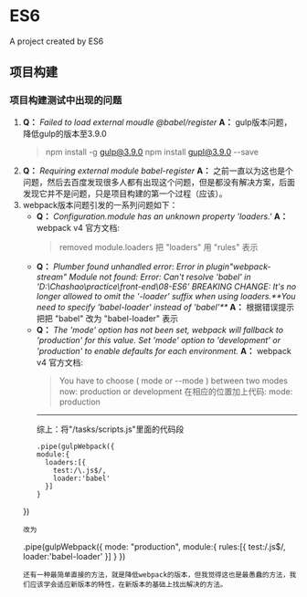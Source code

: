 # ES6
A project created by ES6

## 项目构建
### 项目构建测试中出现的问题
1. **Q：** *Failed to load external moudle @babel/register*
   **A：** gulp版本问题，降低gulp的版本至3.9.0
   > npm install -g gulp@3.9.0
   > npm install gupl@3.9.0 --save
2. **Q：** *Requiring external module babel-register*
   **A：** 之前一直以为这也是个问题，然后去百度发现很多人都有出现这个问题，但是都没有解决方案，后面发现它并不是问题，只是项目构建的第一个过程（应该）。
3.  webpack版本问题引发的一系列问题如下：
    * **Q：** *Configuration.module has an unknown property 'loaders.'*
      **A：** webpack v4 官方文档:
      > removed module.loaders
      把 "loaders" 用 "rules" 表示
    * **Q：** *Plumber found unhandled error: Error in plugin"webpack-stream"*
    *Module not found: Error: Can't resolve 'babel' in 'D:\Chashao\practice\front-end\08-ES6' BREAKING CHANGE: It's no longer allowed to omit the '-loader' suffix when using loaders.\*\*You need to specify 'babel-loader' instead of 'babel'\*\**
      **A：** 根据错误提示把把 "babel" 改为 "babel-loader" 表示
    * **Q：** *The 'mode' option has not been set, webpack will fallback to 'production' for this value. Set 'mode' option to 'development' or 'production' to enable defaults for each environment.*
      **A：** webpack v4 官方文档:
      > You have to choose ( mode or --mode ) between two modes now: production or development
      在相应的位置加上代码:
      > mode: production
      ***
      综上：将"/tasks/scripts.js"里面的代码段
      ```
      .pipe(gulpWebpack({
      module:{
        loaders:[{
          test:/\.js$/,
          loader:'babel'
        }]
      }
    })
    ```
    改为
    ```
      .pipe(gulpWebpack({
      mode: "production",
      module:{
        rules:[{
          test:/\.js$/,
          loader:'babel-loader'
        }]
      }
    })
    ```
    还有一种最简单直接的方法，就是降低webpack的版本，但我觉得这也是最愚蠢的方法，我们应该学会适应新版本的特性，在新版本的基础上找出解决的方法。

   